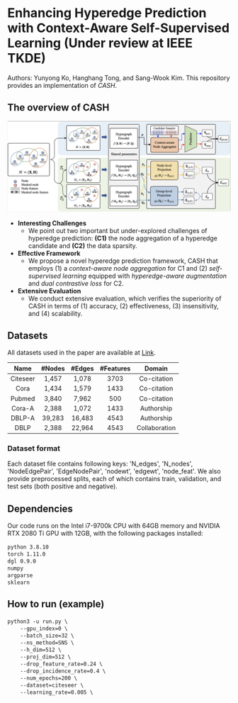 # Enhancing Hyperedge Prediction with Context-Aware Self-Supervised Learning (Under review at IEEE TKDE)
Authors: Yunyong Ko, Hanghang Tong, and Sang-Wook Kim.
This repository provides an implementation of *CASH*. 

## The overview of CASH
![The overview of CASH](./cash_overview.png)

- **Interesting Challenges**
    - We point out two important but under-explored challenges of hyperedge prediction: **(C1)** the node aggregation of a hyperedge candidate and **(C2)** the data sparsity.
- **Effective Framework**
    - We propose a novel hyperedge prediction framework, CASH that employs (1) a _context-aware node aggregation_ for C1 and (2) _self-supervised learning_ equipped with _hyperedge-aware augmentation_ and _dual contrastive loss_ for C2.
- **Extensive Evaluation**
    - We conduct extensive evaluation, which verifies the superiority of CASH in terms of (1) accuracy, (2) effectiveness, (3) insensitivity, and (4) scalability.


## Datasets
All datasets used in the paper are available at [Link](https://drive.google.com/drive/folders/1w1zpGfQ1Sgl3A0fIlP4ekrDvSZ9Af1YT?usp=share_link).

|Name|#Nodes|#Edges|#Features|Domain|
|:---:|:---:|:---:|:---:|:---:|
|Citeseer|1,457|1,078|3703|Co-citation|
|Cora|1,434|1,579|1433|Co-citation|
|Pubmed|3,840|7,962|500|Co-citation|
|Cora-A|2,388|1,072|1433|Authorship|
|DBLP-A|39,283|16,483|4543|Authorship|
|DBLP|2,388|22,964|4543|Collaboration|


### Dataset format
Each dataset file contains following keys: 'N_edges', 'N_nodes', 'NodeEdgePair', 'EdgeNodePair', 'nodewt', 'edgewt', 'node_feat'.
We also provide preprocessed splits, each of which contains train, validation, and test sets (both positive and negative).


## Dependencies
Our code runs on the Intel i7-9700k CPU with 64GB memory and NVIDIA RTX 2080 Ti GPU with 12GB, with the following packages installed:
```
python 3.8.10
torch 1.11.0
dgl 0.9.0
numpy
argparse
sklearn
```

## How to run (example)
```
python3 -u run.py \
    --gpu_index=0 \
    --batch_size=32 \
    --ns_method=SNS \
    --h_dim=512 \
    --proj_dim=512 \
    --drop_feature_rate=0.24 \
    --drop_incidence_rate=0.4 \
    --num_epochs=200 \
    --dataset=citeseer \
    --learning_rate=0.005 \
```
